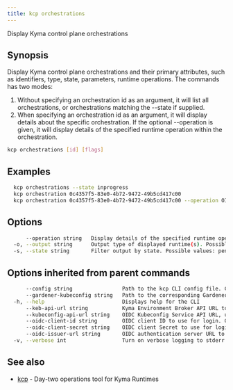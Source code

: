 ```yaml
---
title: kcp orchestrations
---
```

Display Kyma control plane orchestrations

## Synopsis

Display Kyma control plane orchestrations and their primary attributes, such as identifiers, type, state, parameters, runtime operations.
The commands has two modes:
  1. Without specifying an orchestration id as an argument, it will list all orchestrations, or orchestrations matching the --state if supplied.
  2. When specifying an orchestration id as an argument, it will display details about the specific orchestration.
     If the optional --operation is given, it will display details of the specified runtime operation within the orchestration.

```bash
kcp orchestrations [id] [flags]
```

## Examples

```bash
  kcp orchestrations --state inprogress                                   Display all orchestrations which are in progress
  kcp orchestration 0c4357f5-83e0-4b72-9472-49b5cd417c00                  Display details about a specific orchestration
  kcp orchestration 0c4357f5-83e0-4b72-9472-49b5cd417c00 --operation OID  Display details of the specified runtime operation within the orchestration
```

## Options

```bash
      --operation string   Display details of the specified runtime operation when a given orchestration is selected
  -o, --output string      Output type of displayed runtime(s). Possible values: table, json, yaml (default "table")
  -s, --state string       Filter output by state. Possible values: pending, inprogress, succeeded, failed
```

## Options inherited from parent commands

```bash
      --config string                Path to the kcp CLI config file. Can also be set via the KCPCONFIG environment variable. Defaults to $HOME/.kcp/config.yaml
      --gardener-kubeconfig string   Path to the corresponding Gardener project kubeconfig file which have permissions to list/get shoots. Can also be set via the KCP_GARDENER_KUBECONFIG environment variable
  -h, --help                         Displays help for the CLI
      --keb-api-url string           Kyma Environment Broker API URL to use for all commands. Can also be set via the KCP_KEB_API_URL environment variable
      --kubeconfig-api-url string    OIDC Kubeconfig Service API URL, used by the kcp kubeconfig and taskrun commands. Can also be set via the KCP_KUBECONFIG_API_URL environment variable
      --oidc-client-id string        OIDC client ID to use for login. Can also be set via the KCP_OIDC_CLIENT_ID environment variable
      --oidc-client-secret string    OIDC client Secret to use for login. Can also be set via the KCP_OIDC_CLIENT_SECRET environment variable
      --oidc-issuer-url string       OIDC authentication server URL to use for login. Can also be set the KCP_OIDC_ISSUER_URL environment variable
  -v, --verbose int                  Turn on verbose logging to stderr. Valid values: 0 (default) - 3 (maximum verbosity)
```

## See also

* [kcp](kcp.md)	 - Day-two operations tool for Kyma Runtimes

